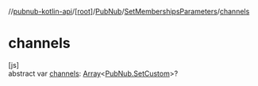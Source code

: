 //[pubnub-kotlin-api](../../../../index.md)/[[root]](../../index.md)/[PubNub](../index.md)/[SetMembershipsParameters](index.md)/[channels](channels.md)

# channels

[js]\
abstract var [channels](channels.md): [Array](https://kotlinlang.org/api/latest/jvm/stdlib/kotlin/-array/index.html)&lt;[PubNub.SetCustom](../-set-custom/index.md)&gt;?
